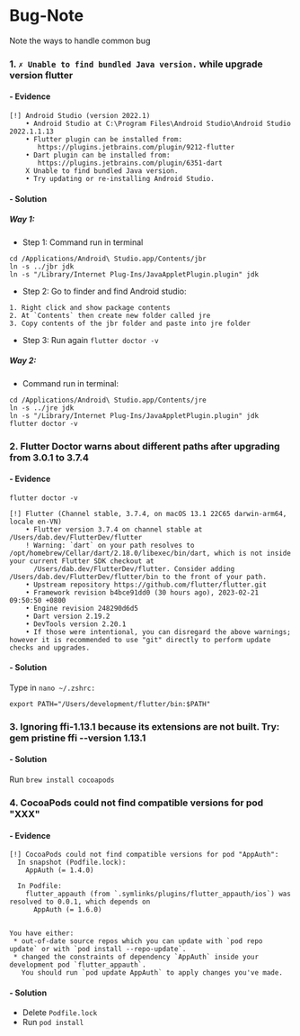 # Bug-Note
Note the ways to handle common bug

### 1. `✗ Unable to find bundled Java version.` while upgrade version flutter

#### - Evidence
```
[!] Android Studio (version 2022.1)
    • Android Studio at C:\Program Files\Android Studio\Android Studio 2022.1.1.13
    • Flutter plugin can be installed from:
       https://plugins.jetbrains.com/plugin/9212-flutter
    • Dart plugin can be installed from:
       https://plugins.jetbrains.com/plugin/6351-dart
    X Unable to find bundled Java version.
    • Try updating or re-installing Android Studio.
```

#### - Solution

##### Way 1:

- Step 1: Command run in terminal

```
cd /Applications/Android\ Studio.app/Contents/jbr
ln -s ../jbr jdk
ln -s "/Library/Internet Plug-Ins/JavaAppletPlugin.plugin" jdk
```

- Step 2: Go to finder and find Android studio:

```
1. Right click and show package contents
2. At `Contents` then create new folder called jre
3. Copy contents of the jbr folder and paste into jre folder
```

- Step 3: Run again `flutter doctor -v`

##### Way 2:

- Command run in terminal:

```
cd /Applications/Android\ Studio.app/Contents/jre
ln -s ../jre jdk
ln -s "/Library/Internet Plug-Ins/JavaAppletPlugin.plugin" jdk
flutter doctor -v
```

### 2. Flutter Doctor warns about different paths after upgrading from 3.0.1 to 3.7.4

#### - Evidence

```
flutter doctor -v

[!] Flutter (Channel stable, 3.7.4, on macOS 13.1 22C65 darwin-arm64, locale en-VN)
    • Flutter version 3.7.4 on channel stable at /Users/dab.dev/FlutterDev/flutter
    ! Warning: `dart` on your path resolves to /opt/homebrew/Cellar/dart/2.18.0/libexec/bin/dart, which is not inside your current Flutter SDK checkout at
      /Users/dab.dev/FlutterDev/flutter. Consider adding /Users/dab.dev/FlutterDev/flutter/bin to the front of your path.
    • Upstream repository https://github.com/flutter/flutter.git
    • Framework revision b4bce91dd0 (30 hours ago), 2023-02-21 09:50:50 +0800
    • Engine revision 248290d6d5
    • Dart version 2.19.2
    • DevTools version 2.20.1
    • If those were intentional, you can disregard the above warnings; however it is recommended to use "git" directly to perform update checks and upgrades.
```

#### - Solution

Type in `nano ~/.zshrc:`

```export PATH="/Users/development/flutter/bin:$PATH"```

### 3. Ignoring ffi-1.13.1 because its extensions are not built. Try: gem pristine ffi --version 1.13.1

#### - Solution
 
 Run `brew install cocoapods`

### 4. CocoaPods could not find compatible versions for pod "XXX"

#### - Evidence

```
[!] CocoaPods could not find compatible versions for pod "AppAuth":
  In snapshot (Podfile.lock):
    AppAuth (= 1.4.0)

  In Podfile:
    flutter_appauth (from `.symlinks/plugins/flutter_appauth/ios`) was resolved to 0.0.1, which depends on
      AppAuth (= 1.6.0)


You have either:
 * out-of-date source repos which you can update with `pod repo update` or with `pod install --repo-update`.
 * changed the constraints of dependency `AppAuth` inside your development pod `flutter_appauth`.
   You should run `pod update AppAuth` to apply changes you've made.
```

#### - Solution

- Delete `Podfile.lock`
- Run `pod install`
